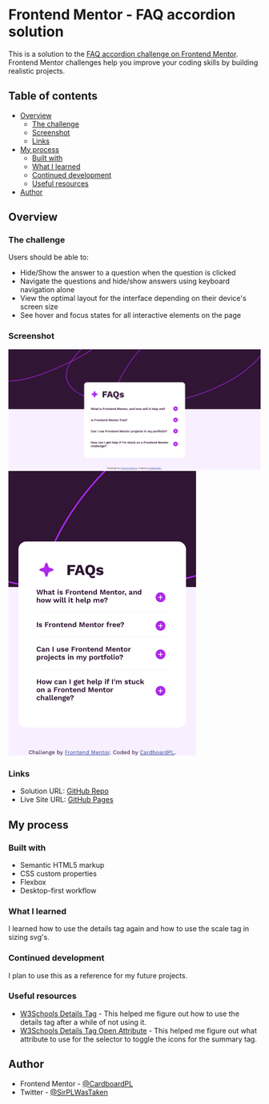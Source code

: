 # Frontend Mentor - FAQ accordion solution

This is a solution to the [FAQ accordion challenge on Frontend Mentor](https://www.frontendmentor.io/challenges/faq-accordion-wyfFdeBwBz). Frontend Mentor challenges help you improve your coding skills by building realistic projects. 

## Table of contents

- [Overview](#overview)
  - [The challenge](#the-challenge)
  - [Screenshot](#screenshot)
  - [Links](#links)
- [My process](#my-process)
  - [Built with](#built-with)
  - [What I learned](#what-i-learned)
  - [Continued development](#continued-development)
  - [Useful resources](#useful-resources)
- [Author](#author)

## Overview

### The challenge

Users should be able to:

- Hide/Show the answer to a question when the question is clicked
- Navigate the questions and hide/show answers using keyboard navigation alone
- View the optimal layout for the interface depending on their device's screen size
- See hover and focus states for all interactive elements on the page

### Screenshot

![](./screenshots/desktop-preview.png)
![](./screenshots/mobile-preview.png)

### Links

- Solution URL: [GitHub Repo](https://github.com/CardboardPL/Frontend-Mentor-FAQ-accordion)
- Live Site URL: [GitHub Pages](https://cardboardpl.github.io/Frontend-Mentor-FAQ-accordion/)

## My process

### Built with

- Semantic HTML5 markup
- CSS custom properties
- Flexbox
- Desktop-first workflow

### What I learned

I learned how to use the details tag again and how to use the scale tag in sizing svg's.

### Continued development

I plan to use this as a reference for my future projects.

### Useful resources

- [W3Schools Details Tag](https://www.w3schools.com/TAGS/tag_details.asp) - This helped me figure out how to use the details tag after a while of not using it.
- [W3Schools Details Tag Open Attribute](https://www.w3schools.com/TagS/att_details_open.asp) - This helped me figure out what attribute to use for the selector to toggle the icons for the summary tag.

## Author

- Frontend Mentor - [@CardboardPL](https://www.frontendmentor.io/profile/CardboardPL)
- Twitter - [@SirPLWasTaken](https://www.twitter.com/SirPLWasTaken)
